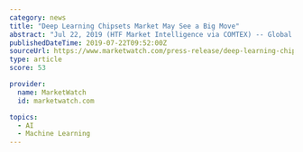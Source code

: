 ```yaml
---
category: news
title: "Deep Learning Chipsets Market May See a Big Move"
abstract: "Jul 22, 2019 (HTF Market Intelligence via COMTEX) -- Global Deep Learning Chipsets Market Size, Status and Forecast 2019-2025 is latest research study released by HTF MI evaluating the market, highlighting opportunities, risk side analysis, and leveraged ..."
publishedDateTime: 2019-07-22T09:52:00Z
sourceUrl: https://www.marketwatch.com/press-release/deep-learning-chipsets-market-may-see-a-big-move-2019-07-22
type: article
score: 53

provider:
  name: MarketWatch
  id: marketwatch.com

topics:
  - AI
  - Machine Learning
---
```

